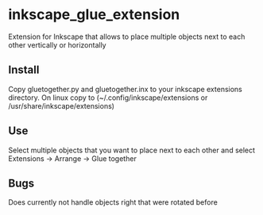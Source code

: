 # inkscape_glue_extension
Extension for Inkscape that allows to place multiple objects next to each other vertically or horizontally

Install
------

Copy gluetogether.py and gluetogether.inx to your inkscape extensions directory.
On linux copy to (~/.config/inkscape/extensions or /usr/share/inkscape/extensions)

Use
------
Select multiple objects that you want to place next to each other and select
Extensions -> Arrange -> Glue together

Bugs
------
Does currently not handle objects right that were rotated before

